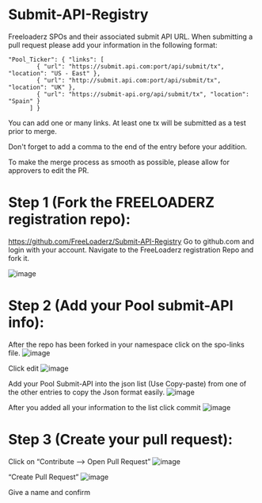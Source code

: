 # Submit-API-Registry
Freeloaderz SPOs and their associated submit API URL.
When submitting a pull request please add your information in the following format:

```
"Pool_Ticker": { "links": [ 
        { "url": "https://submit.api.com:port/api/submit/tx", "location": "US - East" },
        { "url": "http://submit.api.com:port/api/submit/tx", "location": "UK" },
        { "url": "https://submit-api.org/api/submit/tx", "location": "Spain" }
      ] }
```

You can add one or many links. At least one tx will be submitted as a test prior to merge.

Don't forget to add a comma to the end of the entry before your addition.

To make the merge process as smooth as possible, please allow for approvers to edit the PR.

# Step 1 (Fork the FREELOADERZ registration repo):
https://github.com/FreeLoaderz/Submit-API-Registry
Go to github.com and login with your account.
Navigate to the FreeLoaderz registration Repo and fork it.

![image](https://user-images.githubusercontent.com/7429306/154813759-3067e087-e9c8-4701-bde1-fce935733554.png)

# Step 2 (Add your Pool submit-API info):
After the repo has been forked in your namespace click on the spo-links file.
![image](https://user-images.githubusercontent.com/7429306/154813827-a9c60fa9-4d40-4958-8ce8-916e95134c09.png)

Click edit
![image](https://user-images.githubusercontent.com/7429306/154813845-a2deaadf-c339-49ae-af08-191cd65b8030.png)

Add your Pool Submit-API into the json list (Use Copy-paste) from one of the other entries to copy the Json format easily.
![image](https://user-images.githubusercontent.com/7429306/154813884-5717f5c2-6fec-4948-8c27-8388bec34c7a.png)

After you added all your information to the list click commit
![image](https://user-images.githubusercontent.com/7429306/154813930-97919d74-c55d-4c2f-9ce9-330367c314d8.png)


# Step 3 (Create your pull request):
Click on “Contribute --> Open Pull Request”
![image](https://user-images.githubusercontent.com/7429306/154814061-4a7d6c03-0c21-416d-81b7-6cb2e7d519e5.png)

“Create Pull Request”
![image](https://user-images.githubusercontent.com/7429306/154814090-adcd497a-0066-42d0-af1a-58709d038326.png)

Give a name and confirm

